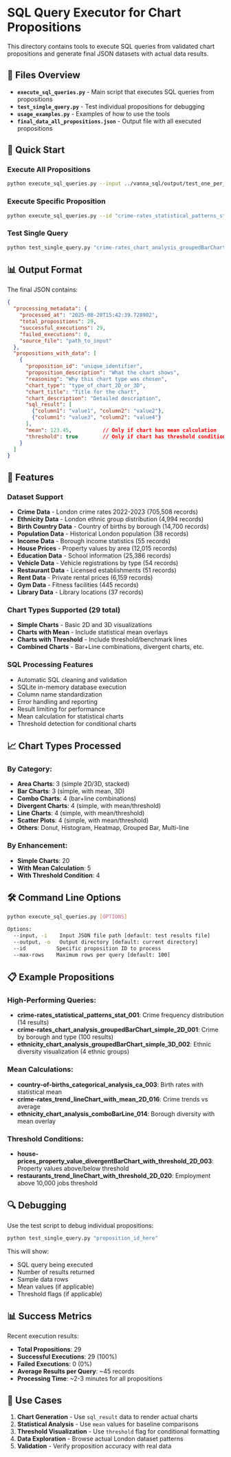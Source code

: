 # SQL Query Executor for Chart Propositions

This directory contains tools to execute SQL queries from validated chart propositions and generate final JSON datasets with actual data results.

## 📁 Files Overview

- **`execute_sql_queries.py`** - Main script that executes SQL queries from propositions
- **`test_single_query.py`** - Test individual propositions for debugging
- **`usage_examples.py`** - Examples of how to use the tools
- **`final_data_all_propositions.json`** - Output file with all executed propositions

## 🚀 Quick Start

### Execute All Propositions
```bash
python execute_sql_queries.py --input ../vanna_sql/output/test_one_per_chart_type_results.json --output .
```

### Execute Specific Proposition
```bash
python execute_sql_queries.py --id "crime-rates_statistical_patterns_stat_001"
```

### Test Single Query
```bash
python test_single_query.py "crime-rates_chart_analysis_groupedBarChart_simple_2D_001"
```

## 📊 Output Format

The final JSON contains:

```json
{
  "processing_metadata": {
    "processed_at": "2025-08-20T15:42:39.728902",
    "total_propositions": 29,
    "successful_executions": 29,
    "failed_executions": 0,
    "source_file": "path_to_input"
  },
  "propositions_with_data": [
    {
      "proposition_id": "unique_identifier",
      "proposition_description": "What the chart shows",
      "reasoning": "Why this chart type was chosen",
      "chart_type": "type_of_chart_2D_or_3D",
      "chart_title": "Title for the chart",
      "chart_description": "Detailed description",
      "sql_result": [
        {"column1": "value1", "column2": "value2"},
        {"column1": "value3", "column2": "value4"}
      ],
      "mean": 123.45,          // Only if chart has mean calculation
      "threshold": true        // Only if chart has threshold condition
    }
  ]
}
```

## 🔧 Features

### Dataset Support
- **Crime Data** - London crime rates 2022-2023 (705,508 records)
- **Ethnicity Data** - London ethnic group distribution (4,994 records)  
- **Birth Country Data** - Country of births by borough (14,700 records)
- **Population Data** - Historical London population (38 records)
- **Income Data** - Borough income statistics (55 records)
- **House Prices** - Property values by area (12,015 records)
- **Education Data** - School information (25,386 records)
- **Vehicle Data** - Vehicle registrations by type (54 records)
- **Restaurant Data** - Licensed establishments (51 records)
- **Rent Data** - Private rental prices (6,159 records)
- **Gym Data** - Fitness facilities (445 records)
- **Library Data** - Library locations (37 records)

### Chart Types Supported (29 total)
- **Simple Charts** - Basic 2D and 3D visualizations
- **Charts with Mean** - Include statistical mean overlays
- **Charts with Threshold** - Include threshold/benchmark lines
- **Combined Charts** - Bar+Line combinations, divergent charts, etc.

### SQL Processing Features
- Automatic SQL cleaning and validation
- SQLite in-memory database execution
- Column name standardization
- Error handling and reporting
- Result limiting for performance
- Mean calculation for statistical charts
- Threshold detection for conditional charts

## 📈 Chart Types Processed

### By Category:
- **Area Charts**: 3 (simple 2D/3D, stacked)
- **Bar Charts**: 3 (simple, with mean, 3D)
- **Combo Charts**: 4 (bar+line combinations)
- **Divergent Charts**: 4 (simple, with mean/threshold)
- **Line Charts**: 4 (simple, with mean/threshold)
- **Scatter Plots**: 4 (simple, with mean/threshold)
- **Others**: Donut, Histogram, Heatmap, Grouped Bar, Multi-line

### By Enhancement:
- **Simple Charts**: 20
- **With Mean Calculation**: 5
- **With Threshold Condition**: 4

## 🛠 Command Line Options

```bash
python execute_sql_queries.py [OPTIONS]

Options:
  --input, -i    Input JSON file path [default: test results file]
  --output, -o   Output directory [default: current directory]
  --id          Specific proposition ID to process
  --max-rows    Maximum rows per query [default: 100]
```

## 📋 Example Propositions

### High-Performing Queries:
- **crime-rates_statistical_patterns_stat_001**: Crime frequency distribution (14 results)
- **crime-rates_chart_analysis_groupedBarChart_simple_2D_001**: Crime by borough and type (100 results)
- **ethnicity_chart_analysis_groupedBarChart_simple_3D_002**: Ethnic diversity visualization (4 ethnic groups)

### Mean Calculations:
- **country-of-births_categorical_analysis_ca_003**: Birth rates with statistical mean
- **crime-rates_trend_lineChart_with_mean_2D_016**: Crime trends vs average
- **ethnicity_chart_analysis_comboBarLine_014**: Borough diversity with mean overlay

### Threshold Conditions:
- **house-prices_property_value_divergentBarChart_with_threshold_2D_003**: Property values above/below threshold
- **restaurants_trend_lineChart_with_threshold_2D_020**: Employment above 10,000 jobs threshold

## 🔍 Debugging

Use the test script to debug individual propositions:
```bash
python test_single_query.py "proposition_id_here"
```

This will show:
- SQL query being executed  
- Number of results returned
- Sample data rows
- Mean values (if applicable)
- Threshold flags (if applicable)

## 📊 Success Metrics

Recent execution results:
- **Total Propositions**: 29
- **Successful Executions**: 29 (100%)
- **Failed Executions**: 0 (0%)
- **Average Results per Query**: ~45 records
- **Processing Time**: ~2-3 minutes for all propositions

## 🎯 Use Cases

1. **Chart Generation** - Use `sql_result` data to render actual charts
2. **Statistical Analysis** - Use `mean` values for baseline comparisons  
3. **Threshold Visualization** - Use `threshold` flag for conditional formatting
4. **Data Exploration** - Browse actual London dataset patterns
5. **Validation** - Verify proposition accuracy with real data
